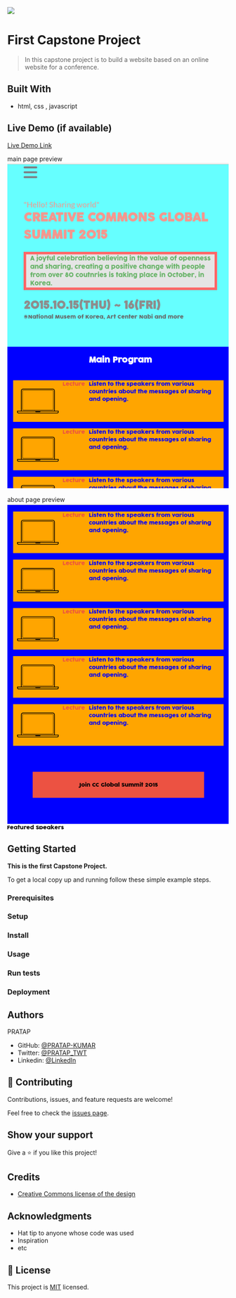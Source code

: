 ![](https://img.shields.io/badge/Microverse-blueviolet)

# First Capstone Project

> In this capstone project is to build a website based on an online website for a conference.


## Built With

- html, css , javascript

## Live Demo (if available)

[Live Demo Link](https://livedemo.com)

main page preview  
![main page](project-images-preview/home-page.png)

about page preview  
![about page](project-images-preview/about-page.png)




## Getting Started

**This is the first Capstone Project.**


To get a local copy up and running follow these simple example steps.

### Prerequisites

### Setup

### Install

### Usage

### Run tests

### Deployment



## Authors

PRATAP

- GitHub: [@PRATAP-KUMAR](https://github.com/PRATAP-KUMAR)
- Twitter: [@PRATAP_TWT](https://twitter.com/PRATAP_TWT)
- Linkedin: [@LinkedIn](https://www.linkedin.com/in/pratap-kumar-panabaka-755489236/)

## 🤝 Contributing

Contributions, issues, and feature requests are welcome!

Feel free to check the [issues page](../../issues/).

## Show your support

Give a ⭐️ if you like this project!

## Credits

- [Creative Commons license of the design](https://creativecommons.org/licenses/by-nc/4.0/)

## Acknowledgments

- Hat tip to anyone whose code was used
- Inspiration
- etc

## 📝 License

This project is [MIT](./MIT.md) licensed.
